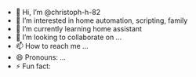 - 👋 Hi, I’m @christoph-h-82
- 👀 I’m interested in home automation, scripting, family
- 🌱 I’m currently learning home assistant
- 💞️ I’m looking to collaborate on ...
- 📫 How to reach me ...
- 😄 Pronouns: ...
- ⚡ Fun fact: 

<!---
christoph-h-82/christoph-h-82 is a ✨ special ✨ repository because its `README.md` (this file) appears on your GitHub profile.
You can click the Preview link to take a look at your changes.
--->
